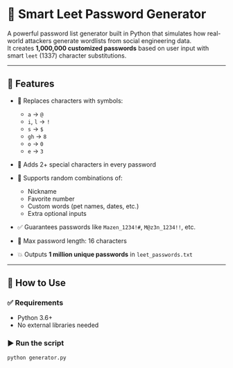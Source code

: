 # 🔐 Smart Leet Password Generator

A powerful password list generator built in Python that simulates how real-world attackers generate wordlists from social engineering data.  
It creates **1,000,000 customized passwords** based on user input with smart `leet` (1337) character substitutions.

---

## 📌 Features

- 🔣 Replaces characters with symbols:  
  - `a` → `@`  
  - `i`, `l` → `!`  
  - `s` → `$`  
  - `gh` → `8`  
  - `o` → `0`  
  - `e` → `3`

- 🔐 Adds 2+ special characters in every password  
- 🔄 Supports random combinations of:
  - Nickname
  - Favorite number
  - Custom words (pet names, dates, etc.)
  - Extra optional inputs  
- ✅ Guarantees passwords like `Mazen_1234!#`, `M@z3n_1234!!`, etc.
- 📏 Max password length: 16 characters
- 💥 Outputs **1 million unique passwords** in `leet_passwords.txt`

---

## 🚀 How to Use

### ✅ Requirements

- Python 3.6+
- No external libraries needed

### ▶️ Run the script

```bash
python generator.py
